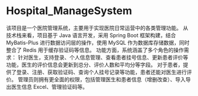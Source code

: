 # Hospital_ManageSystem
该项目是一个医院管理系统，主要用于实现医院日常运营中的各类管理功能。  从技术栈来看，项目基于 Java 语言开发，采用 Spring Boot 框架构建，结合 MyBatis-Plus 进行数据访问层的操作，使用 MySQL 作为数据库存储数据，同时整合了 Redis 用于缓存验证码等信息。  功能方面，系统涵盖了多个角色的操作需求：  针对医生，支持登录、个人信息管理、查看患者挂号信息、更新患者评价等功能，医生的评价信息会更新到总分、评价人数和平均分等字段。 对于患者，提供了登录、注册、获取验证码、查询个人挂号记录等功能，患者还能对医生进行评价。 管理员则拥有更全面的权限，包括管理医生和患者信息（增删改查）、导入导出医生信息 Excel、管理验证码等。
